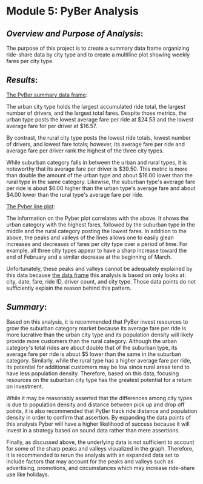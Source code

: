 # Module 5: PyBer Analysis

## *Overview and Purpose of Analysis*:
The purpose of this project is to create a summary data frame organizing ride-share data by city type and to create a multiline plot showing weekly fares per city type.

## *Results*:
[The PyBer summary data frame](https://github.com/laurlen2112/Pyber_Analysis/blob/main/analysis/PyBer_DF_Summary.png):

 The urban city type holds the largest accumulated ride total, the largest number of drivers, and the largest total fares.  Despite those 
  metrics, the urban type posts the lowest average fare per ride at $24.53 and the lowest average fare for per driver at $16.57.  

 By contrast, the rural city type posts the lowest ride totals, lowest number of drivers, and lowest fare totals; however, its average fare per ride and 
  average fare per driver rank the highest of the three city types.  

 While suburban category falls in between the urban and rural types, it is noteworthy that its average fare per driver is $39.50.  This metric is more than double the amount of 
  the urban type and about $16.00 lower than the rural type in the same category.  Likewise, the suburban type's average fare per ride is about $6.00 higher than the urban type's average fare and about 
		$4.00 lower than the rural type's average fare per ride.
 
[The Pyber line plot](https://github.com/laurlen2112/Pyber_Analysis/blob/main/analysis/PyBer_Plot.png):

 The information on the Pyber plot correlates with the above.  It shows the urban category with the highest fares, followed by the suburban type in the middle and the rural category posting the lowest fares.  In addition to the above, the peaks and valleys of the lines allows one to easily glean increases and decreases of fares per city type over a period of time.  For example, all three city types appear to have a sharp increase toward the end of February and a similar decrease at the beginning of March.  

 Unfortunately, these peaks and valleys cannot be adequately explained by this data because [the data frame](https://github.com/laurlen2112/Pyber_Analysis/blob/main/analysis/pyber%20analysis%20DF%20in%20code.png)  this analysis is based on only looks at: city, date, fare, ride ID, driver count, and city type.  Those data points do not sufficiently explain the reason behind this pattern.

## *Summary*:

Based on this analysis, it is recommended that PyBer invest resources to grow the suburban category market because its average fare per ride is more lucrative than the urban city type and its population density will likely provide more customers than the rural category.  Although the urban category's total rides are about double that of the suburban type, its average fare per ride is about $5 lower than the same in the suburban category.  Similarly, while the rural type has a higher average fare per ride, its potential for additional customers may be low since rural areas tend to have less population density.  Therefore, based on this data, focusing resources on the suburban city type has the greatest potential for a return on investment.

While it may be reasonably asserted that the differences among city types is due to population density and distance between pick up and drop off points, it is also recommended that PyBer track ride distance and population density in order to confirm that assertion.  By expanding the data points of this analysis Pyber will have a higher likelihood of success because it will invest in a strategy based on sound data rather than mere assertions.

Finally, as discussed above, the underlying data is not sufficient to account for some of the sharp peaks and valleys visualized in the graph.  Therefore, it is recommended to rerun the analysis with an expanded data set to include factors that may account for the peaks and valleys such as advertising, promotions, and circumstances which may increase ride-share use like holidays. 
